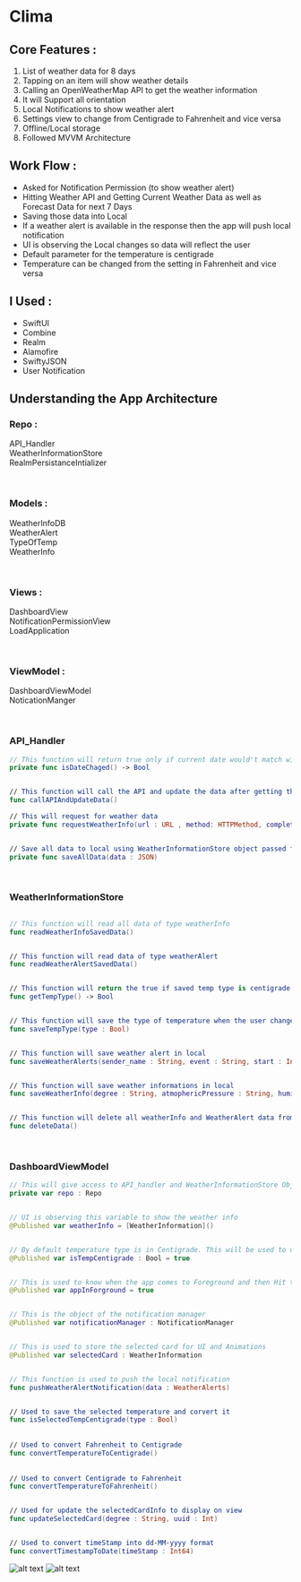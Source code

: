 # Clima

## Core Features :
1. List of weather data for 8 days
2. Tapping on an item will show weather details
3. Calling an OpenWeatherMap API to get the weather information 
4. It will Support all orientation
5. Local Notifications to show weather alert
6. Settings view to change from Centigrade to Fahrenheit and vice versa
7. Offline/Local storage 
8. Followed MVVM Architecture 

## Work Flow :
- Asked for Notification Permission (to show weather alert)
- Hitting Weather API and Getting Current Weather Data as well as Forecast Data for next 7 Days 
- Saving those data into Local 
- If a weather alert is available in the response then the app will push local notification 
- UI is observing the Local changes so data will reflect the user
- Default parameter for the temperature is centigrade 
- Temperature can be changed from the setting in Fahrenheit and vice versa

## I Used :
- SwiftUI 
- Combine
- Realm 
- Alamofire
- SwiftyJSON
- User Notification

## Understanding the App Architecture 

### Repo :

API_Handler <br> 
WeatherInformationStore <br> 
RealmPersistanceIntializer 

<br>

### Models :
 WeatherInfoDB <br> 
 WeatherAlert <br> 
 TypeOfTemp <br> 
 WeatherInfo 

<br> 

### Views :
DashboardView <br> 
NotificationPermissionView <br> 
LoadApplication <br> 

<br> 

### ViewModel :
DashboardViewModel <br> 
NoticationManger <br> 

<br>

### API_Handler

```swift
// This function will return true only if current date would't match with already saved date
private func isDateChaged() -> Bool


// This function will call the API and update the data after getting the response
func callAPIAndUpdateData()

// This will request for weather data
private func requestWeatherInfo(url : URL , method: HTTPMethod, completion : @escaping (Bool) -> Void)


// Save all data to local using WeatherInformationStore object passed from repo class
private func saveAllData(data : JSON)

```

<br>

### WeatherInformationStore

```swift

// This function will read all data of type weatherInfo
func readWeatherInfoSavedData()


// This function will read data of type weatherAlert
func readWeatherAlertSavedData()


// This function will return the true if saved temp type is centigrade otherwise return false
func getTempType() -> Bool


// This function will save the type of temperature when the user changed from settings
func saveTempType(type : Bool)


// This function will save weather alert in local
func saveWeatherAlerts(sender_name : String, event : String, start : Int64, end : Int64, _description : String, completion : (Bool) -> Void)


// This function will save weather informations in local
func saveWeatherInfo(degree : String, atmophericPressure : String, humidity : String, status : String, timeStamp : Int64, windSpeed : String, image : String, completion : @escaping (Bool) -> Void)


// This function will delete all weatherInfo and WeatherAlert data from local
func deleteData()
```

<br>

### DashboardViewModel

```swift
// This will give access to API_handler and WeatherInformationStore Objects
private var repo : Repo


// UI is observing this variable to show the weather info
@Published var weatherInfo = [WeatherInformation]()


// By default temperature type is in Centigrade. This will be used to update the setting button view.
@Published var isTempCentigrade : Bool = true


// This is used to know when the app comes to Foreground and then Hit the API
@Published var appInForground = true


// This is the object of the notification manager
@Published var notificationManager : NotificationManager


// This is used to store the selected card for UI and Animations
@Published var selectedCard : WeatherInformation


// This function is used to push the local notification
func pushWeatherAlertNotification(data : WeatherAlerts)


// Used to save the selected temperature and corvert it
func isSelectedTempCentigrade(type : Bool)
 
 
// Used to convert Fahrenheit to Centigrade
func convertTemperatureToCentigrade()
 
 
// Used to convert Centigrade to Fahrenheit
func convertTemperatureToFahrenheit()


// Used for update the selectedCardInfo to display on view 
func updateSelectedCard(degree : String, uuid : Int)


// Used to convert timeStamp into dd-MM-yyyy format
func convertTimestampToDate(timeStamp : Int64)

```

![alt text](https://github.com/MdMugish/Clima/blob/master/Notification%20Permission.png)
![alt text](https://github.com/MdMugish/Clima/blob/master/Weather%20Dashboard%20.png)
